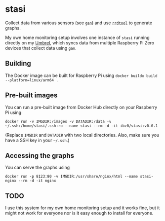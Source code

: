 # stasi

Collect data from various sensors (see [`gan`](https://github.com/ibz/gan)) and use [`rrdtool`](https://oss.oetiker.ch/rrdtool/doc/rrdtool.en.html) to generate graphs.

My own home monitoring setup involves one instance of `stasi` running directly on my [Umbrel](https://getumbrel.com/), which syncs data from multiple Raspberry Pi Zero devices that collect data using `gan`.

## Building

The Docker image can be built for Raspberry Pi using `docker buildx build --platform=linux/arm64 .`

## Pre-built images

You can run a pre-built image from Docker Hub directly on your Raspberry Pi using:

`docker run -v IMGDIR:/images -v DATADIR:/data -v ~/.ssh:/home/stasi/.ssh:ro --name stasi --rm -d -it ibz0/stasi:v0.0.1`

(Replace `IMGDIR` and `DATADIR` with two local directories. Also, make sure you have a SSH key in your `~/.ssh`.)

## Accessing the graphs

You can serve the graphs using

`docker run -p 8123:80 -v IMGDIR:/usr/share/nginx/html --name stasi-nginx --rm -d -it nginx`

## TODO

I use this system for my own home monitoring setup and it works fine, but it might not work for everyone nor is it easy enough to install for everyone.
